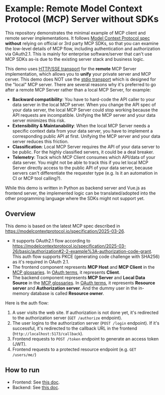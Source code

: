 # Example: Remote Model Context Protocol (MCP) Server without SDKs

This repository demonstrates the minimal example of MCP client and remote server implementations.
It follows [Model Context Protocol spec](https://modelcontextprotocol.io/introduction)
**without** relying on official or 3rd party MCP SDKs, so that you can examine the low-level details of
MCP flow, including authentication and authorization via OAuth2.1.
This is mainly for enterprise software/server that can't use MCP SDKs as-is due to the existing server stack and business logic.

This demo uses [HTTP/SSE transport](https://modelcontextprotocol.io/docs/concepts/transports#server-sent-events-sse) for the **remote** MCP Server implementation, which allows you to **unify** your private server and MCP cerver.
This demo does NOT use the [stdio transport](https://modelcontextprotocol.io/docs/concepts/transports#standard-input%2Foutput-stdio) which is designed for the "local" MCP server.
There are several reasons why it's preferred to go after a remote MCP Server rather than a local MCP Server, for example:

- **Backward compatibility**: You have to hard-code the API caller to your data server in the local MCP server. When you change the API spec of your data server, the local MCP Server could stop working because the API requests are incompatible. Unifying the MCP server and your data server minimizes this risk.
- **Extensibility & Maintanability**: When the local MCP Server needs a specific context data from your data server, you have to implement a corresponding public API at first. Unifying the MCP server and your data server reduces this friction.
- **Classification**: Local MCP Server requires the API of your data server to be public. For the highly classified servers, it could be a deal breaker.
- **Telemetry**: Track which MCP Client consumes which API/data of your data server. You might not be able to track this if you let local MCP Server directly access to the public API of your data server, because servers can't differentiate the requester type (e.g. Is it an automation in CI or MCP tool calling?).

While this demo is written in Python as backend server and Vue.js as frontend server,
the implemented logic can be translated/adopted into the other programming language
where the SDKs might not support yet.

## Overview

This demo is based on the latest MCP spec described in https://modelcontextprotocol.io/specification/2025-03-26.

- It supports OAuth2.1 flow according to https://modelcontextprotocol.io/specification/2025-03-26/basic/authorization#2-2-example%3A-authorization-code-grant. This auth flow supports PKCE (generating code challenge with SHA256) as it's required in OAuth 2.1.
- The frontend component represents **MCP Host** and **MCP Client** in the [MCP glossaries](https://modelcontextprotocol.io/introduction). In [OAuth terms](https://datatracker.ietf.org/doc/draft-ietf-oauth-v2-1/), it represents **Client**.
- The backend component represents **MCP Server** and **Local Data Source** in the [MCP glossaries](https://modelcontextprotocol.io/introduction). In [OAuth terms](https://datatracker.ietf.org/doc/draft-ietf-oauth-v2-1/), it represents **Resource server** and **Authorization server**. And the dummy user in the in-memory database is called **Resource owner**.

Here is the auth flow:

1. A user visits the web site. If authorization is not done yet, it's redirected to the authorization server (`GET /authorize` endpoint).
1. The user logins to the authorization server (`POST /login` endpoint). If it's successful, it's redirected to the callback URL in the frontend (`http://localhost:5173/callback`).
1. Frontend requests to `POST /token` endpoint to generate an access token (JWT).
1. Frontend requests to a protected resource endpoint (e.g. `GET /users/me/`)

## How to run

- Frontend: See [this doc](./frontend/README.md).
- Backend: See [this doc](./backend/README.md).
